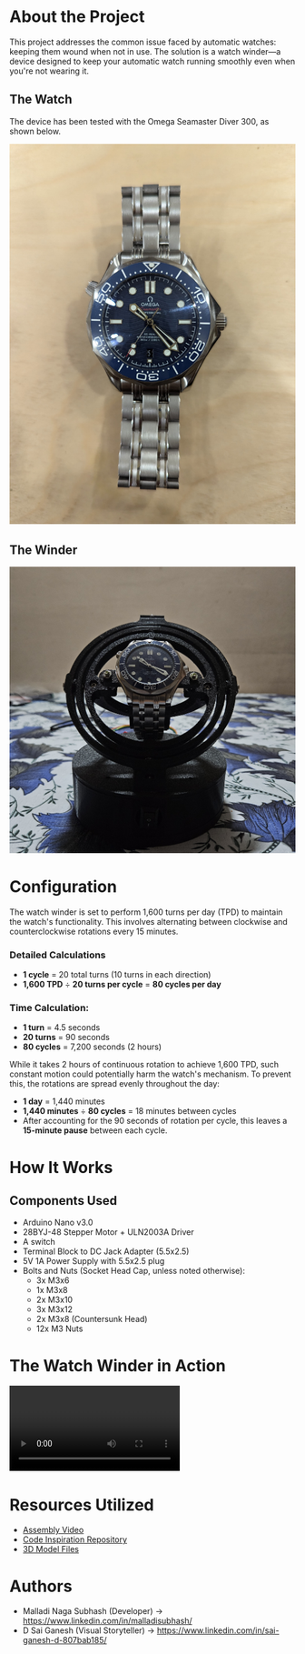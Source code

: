 # About the Project

This project addresses the common issue faced by automatic watches: keeping them wound when not in use. The solution is a watch winder—a device designed to keep your automatic watch running smoothly even when you're not wearing it.

## The Watch

The device has been tested with the Omega Seamaster Diver 300, as shown below.

![The watch](images_and_videos/watch.jpg)

## The Winder

![The winder](images_and_videos/picture.jpg)

# Configuration

The watch winder is set to perform 1,600 turns per day (TPD) to maintain the watch's functionality. This involves alternating between clockwise and counterclockwise rotations every 15 minutes.

### Detailed Calculations

- **1 cycle** = 20 total turns (10 turns in each direction)
- **1,600 TPD** ÷ **20 turns per cycle** = **80 cycles per day**

### Time Calculation:

- **1 turn** = 4.5 seconds
- **20 turns** = 90 seconds
- **80 cycles** = 7,200 seconds (2 hours)

While it takes 2 hours of continuous rotation to achieve 1,600 TPD, such constant motion could potentially harm the watch's mechanism. To prevent this, the rotations are spread evenly throughout the day:

- **1 day** = 1,440 minutes
- **1,440 minutes** ÷ **80 cycles** = 18 minutes between cycles
- After accounting for the 90 seconds of rotation per cycle, this leaves a **15-minute pause** between each cycle.

# How It Works

## Components Used

- Arduino Nano v3.0
- 28BYJ-48 Stepper Motor + ULN2003A Driver
- A switch
- Terminal Block to DC Jack Adapter (5.5x2.5)
- 5V 1A Power Supply with 5.5x2.5 plug
- Bolts and Nuts (Socket Head Cap, unless noted otherwise):
  - 3x M3x6
  - 1x M3x8
  - 2x M3x10
  - 3x M3x12
  - 2x M3x8 (Countersunk Head)
  - 12x M3 Nuts

# The Watch Winder in Action

![The watch winder video](images_and_videos/video.mp4)

# Resources Utilized

- [Assembly Video](https://youtu.be/9xmiwsT9VRI?si=YJXvTsXBZpmbxH8p)
- [Code Inspiration Repository](https://github.com/fuganater/OpenWinder?tab=readme-ov-file)
- [3D Model Files](https://cults3d.com/en/3d-model/fashion/gyro-winder-watch-winder-remontoir-montre)

# Authors

- Malladi Naga Subhash (Developer) -> https://www.linkedin.com/in/malladisubhash/
- D Sai Ganesh (Visual Storyteller) -> https://www.linkedin.com/in/sai-ganesh-d-807bab185/
